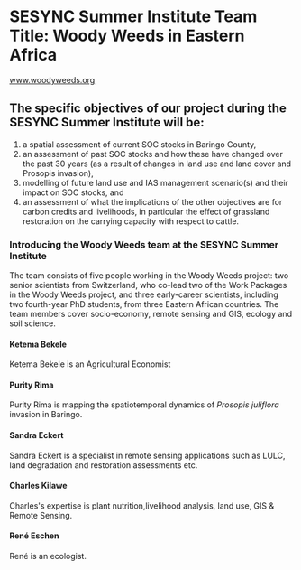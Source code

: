 # SESYNC Summer Institute Team Title: Woody Weeds in Eastern Africa

www.woodyweeds.org

## The specific objectives of our project during the SESYNC Summer Institute will be: 
1.	a spatial assessment of current SOC stocks in Baringo County, 
2.	an assessment of past SOC stocks and how these have changed over the past 30 years (as a result of changes in land use and land cover and Prosopis invasion),
3.	modelling of future land use and IAS management scenario(s) and their impact on SOC stocks, and
4.	an assessment of what the implications of the other objectives are for carbon credits and livelihoods, in particular the effect of grassland restoration on the carrying capacity with respect to cattle. 

### Introducing the Woody Weeds team at the SESYNC Summer Institute
The team consists of five people working in the Woody Weeds project: two senior scientists from Switzerland, who co-lead two of the Work Packages in the Woody Weeds project, and three early-career scientists, including two fourth-year PhD students, from three Eastern African countries. The team members cover socio-economy, remote sensing and GIS, ecology and soil science.  
#### Ketema Bekele
Ketema Bekele is an Agricultural Economist
#### Purity Rima
Purity Rima is mapping the spatiotemporal dynamics of *Prosopis juliflora* invasion in Baringo.
#### Sandra Eckert
Sandra Eckert is a specialist in remote sensing applications such as LULC, land degradation and restoration assessments etc. 
#### Charles Kilawe
Charles's expertise is plant nutrition,livelihood analysis, land use, GIS & Remote Sensing.
#### René Eschen
René is an ecologist.


